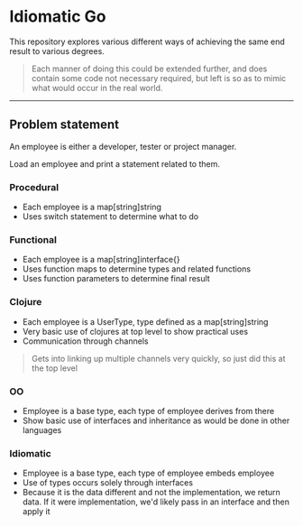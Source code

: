 # Idiomatic Go

This repository explores various different ways of achieving the same end result to various degrees.
> Each manner of doing this could be extended further, and does contain some code not necessary required, but left is so as to mimic what would occur in the real world.

  ---
  
## Problem statement

An employee is either a developer, tester or project manager. 

Load an employee and print a statement related to them.

### Procedural
  * Each employee is a map[string]string
  * Uses switch statement to determine what to do
   
### Functional
  * Each employee is a map[string]interface{}
  * Uses function maps to determine types and related functions
  * Uses function parameters to determine final result

### Clojure
  * Each employee is a UserType, type defined as a map[string]string
  * Very basic use of clojures at top level to show practical uses
  * Communication through channels
  > Gets into linking up multiple channels very quickly, so just did this at the top level

### OO
  * Employee is a base type, each type of employee derives from there
  * Show basic use of interfaces and inheritance as would be done in other languages

### Idiomatic
  * Employee is a base type, each type of employee embeds employee
  * Use of types occurs solely through interfaces
  * Because it is the data different and not the implementation, we return data. If it were implementation, we'd likely pass in an interface and then apply it
 
